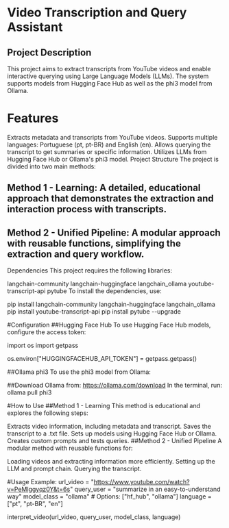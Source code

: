 # Video Transcription and Query Assistant
## Project Description
This project aims to extract transcripts from YouTube videos and enable interactive querying using Large Language Models (LLMs). The system supports models from Hugging Face Hub as well as the phi3 model from Ollama.

# Features
Extracts metadata and transcripts from YouTube videos.
Supports multiple languages: Portuguese (pt, pt-BR) and English (en).
Allows querying the transcript to get summaries or specific information.
Utilizes LLMs from Hugging Face Hub or Ollama's phi3 model.
Project Structure
The project is divided into two main methods:

## Method 1 - Learning: A detailed, educational approach that demonstrates the extraction and interaction process with transcripts.
## Method 2 - Unified Pipeline: A modular approach with reusable functions, simplifying the extraction and query workflow.
Dependencies
This project requires the following libraries:

langchain-community
langchain-huggingface
langchain_ollama
youtube-transcript-api
pytube
To install the dependencies, use:

pip install langchain-community langchain-huggingface langchain_ollama
pip install youtube-transcript-api
pip install pytube --upgrade

#Configuration
##Hugging Face Hub
To use Hugging Face Hub models, configure the access token:

import os
import getpass

os.environ["HUGGINGFACEHUB_API_TOKEN"] = getpass.getpass()

##Ollama phi3
To use the phi3 model from Ollama:

##Download Ollama from: https://ollama.com/download
In the terminal, run:
ollama pull phi3

#How to Use
##Method 1 - Learning
This method is educational and explores the following steps:

Extracts video information, including metadata and transcript.
Saves the transcript to a .txt file.
Sets up models using Hugging Face Hub or Ollama.
Creates custom prompts and tests queries.
##Method 2 - Unified Pipeline
A modular method with reusable functions for:

Loading videos and extracting information more efficiently.
Setting up the LLM and prompt chain.
Querying the transcript.

#Usage Example:
url_video = "https://www.youtube.com/watch?v=PeMlggyqz0Y&t=6s"
query_user = "summarize in an easy-to-understand way"
model_class = "ollama" # Options: ["hf_hub", "ollama"]
language = ["pt", "pt-BR", "en"]

interpret_video(url_video, query_user, model_class, language)


